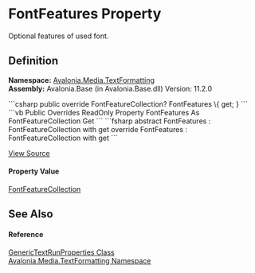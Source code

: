 # FontFeatures Property


Optional features of used font.



## Definition
**Namespace:** <a href="N_Avalonia_Media_TextFormatting">Avalonia.Media.TextFormatting</a>  
**Assembly:** Avalonia.Base (in Avalonia.Base.dll) Version: 11.2.0

<Tabs groupId="api-code-preview">
<TabItem value="csharp" label="C#">
```csharp
public override FontFeatureCollection? FontFeatures \{ get; }
```
</TabItem>
<TabItem value="vb" label="VB">
```vb
Public Overrides ReadOnly Property FontFeatures As FontFeatureCollection
	Get
```
</TabItem>
<TabItem value="fsharp" label="F#">
```fsharp
abstract FontFeatures : FontFeatureCollection with get
override FontFeatures : FontFeatureCollection with get
```
</TabItem>
</Tabs>



<a href="https://github.com/AvaloniaUI/Avalonia/tree/master/src/Avalonia.Base/Media/TextFormatting/GenericTextRunProperties.cs#L61" title="View the source code">View Source</a>



#### Property Value
<a href="T_Avalonia_Media_FontFeatureCollection">FontFeatureCollection</a>

## See Also


#### Reference
<a href="T_Avalonia_Media_TextFormatting_GenericTextRunProperties">GenericTextRunProperties Class</a>  
<a href="N_Avalonia_Media_TextFormatting">Avalonia.Media.TextFormatting Namespace</a>  
